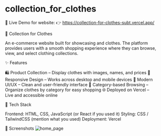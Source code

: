 # collection_for_clothes
🔗 Live Demo for website:
👉 https://collection-for-clothes-subt.vercel.app/

👕 Collection for Clothes

An e-commerce website built for showcasing and clothes. The platform provides users with a smooth shopping experience where they can browse, view, and select clothing collections.

✨ Features

🛍️ Product Collection – Display clothes with images, names, and prices
🔎 Responsive Design – Works across desktop and mobile devices
🎨 Modern UI/UX – Clean and user-friendly interface
📂 Category-based Browsing – Organize clothes by category for easy shopping
🌐 Deployed on Vercel – Live and accessible online

🚀 Tech Stack

Frontend: HTML, CSS, JavaScript (or React if you used it)
Styling: CSS / TailwindCSS (mention what you used)
Deployment: Vercel

📸 Screenshots
![home_page](https://github.com/user-attachments/assets/156c00e7-64c6-4591-bb79-ec308f36ba3b)


